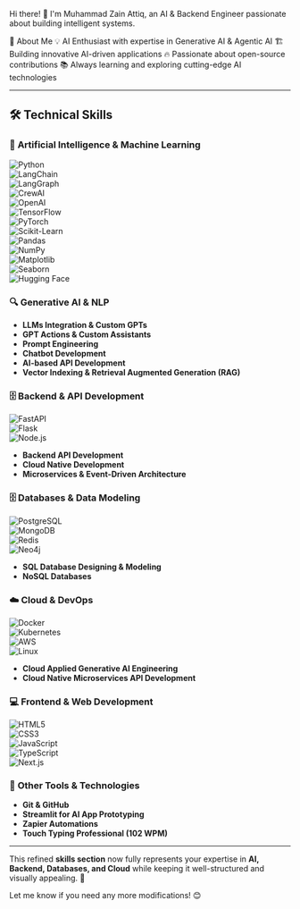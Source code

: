 Hi there! 👋
I'm Muhammad Zain Attiq, an AI & Backend Engineer passionate about building intelligent systems.

🚀 About Me
💡 AI Enthusiast with expertise in Generative AI & Agentic AI
🏗️ Building innovative AI-driven applications
🔥 Passionate about open-source contributions
📚 Always learning and exploring cutting-edge AI technologies

---

## 🛠️ Technical Skills  

### 🤖 **Artificial Intelligence & Machine Learning**  
![Python](https://img.shields.io/badge/Python-3776AB?style=for-the-badge&logo=python&logoColor=white)  
![LangChain](https://img.shields.io/badge/LangChain-0A192F?style=for-the-badge)  
![LangGraph](https://img.shields.io/badge/LangGraph-1E88E5?style=for-the-badge)  
![CrewAI](https://img.shields.io/badge/CrewAI-FFAE33?style=for-the-badge)  
![OpenAI](https://img.shields.io/badge/OpenAI-412991?style=for-the-badge&logo=openai&logoColor=white)  
![TensorFlow](https://img.shields.io/badge/TensorFlow-FF6F00?style=for-the-badge&logo=tensorflow&logoColor=white)  
![PyTorch](https://img.shields.io/badge/PyTorch-EE4C2C?style=for-the-badge&logo=pytorch&logoColor=white)  
![Scikit-Learn](https://img.shields.io/badge/Scikit%20Learn-F7931E?style=for-the-badge&logo=scikitlearn&logoColor=white)  
![Pandas](https://img.shields.io/badge/Pandas-150458?style=for-the-badge&logo=pandas&logoColor=white)  
![NumPy](https://img.shields.io/badge/NumPy-013243?style=for-the-badge&logo=numpy&logoColor=white)  
![Matplotlib](https://img.shields.io/badge/Matplotlib-11557C?style=for-the-badge)  
![Seaborn](https://img.shields.io/badge/Seaborn-1F77B4?style=for-the-badge)  
![Hugging Face](https://img.shields.io/badge/Hugging%20Face-FFAE33?style=for-the-badge&logo=huggingface&logoColor=white)  

### 🔍 **Generative AI & NLP**  
- **LLMs Integration & Custom GPTs**  
- **GPT Actions & Custom Assistants**  
- **Prompt Engineering**  
- **Chatbot Development**  
- **AI-based API Development**  
- **Vector Indexing & Retrieval Augmented Generation (RAG)**  

### 🗄️ **Backend & API Development**  
![FastAPI](https://img.shields.io/badge/FastAPI-009688?style=for-the-badge&logo=fastapi&logoColor=white)  
![Flask](https://img.shields.io/badge/Flask-000000?style=for-the-badge&logo=flask&logoColor=white)  
![Node.js](https://img.shields.io/badge/Node.js-43853D?style=for-the-badge&logo=node.js&logoColor=white)  
- **Backend API Development**  
- **Cloud Native Development**  
- **Microservices & Event-Driven Architecture**  

### 🗄️ **Databases & Data Modeling**  
![PostgreSQL](https://img.shields.io/badge/PostgreSQL-336791?style=for-the-badge&logo=postgresql&logoColor=white)  
![MongoDB](https://img.shields.io/badge/MongoDB-47A248?style=for-the-badge&logo=mongodb&logoColor=white)  
![Redis](https://img.shields.io/badge/Redis-DC382D?style=for-the-badge&logo=redis&logoColor=white)  
![Neo4j](https://img.shields.io/badge/Neo4j-008CC1?style=for-the-badge&logo=neo4j&logoColor=white)  
- **SQL Database Designing & Modeling**  
- **NoSQL Databases**  

### ☁️ **Cloud & DevOps**  
![Docker](https://img.shields.io/badge/Docker-2496ED?style=for-the-badge&logo=docker&logoColor=white)  
![Kubernetes](https://img.shields.io/badge/Kubernetes-326CE5?style=for-the-badge&logo=kubernetes&logoColor=white)  
![AWS](https://img.shields.io/badge/AWS-232F3E?style=for-the-badge&logo=amazon-aws&logoColor=white)  
![Linux](https://img.shields.io/badge/Linux-FCC624?style=for-the-badge&logo=linux&logoColor=black)  
- **Cloud Applied Generative AI Engineering**  
- **Cloud Native Microservices API Development**  

### 💻 **Frontend & Web Development**  
![HTML5](https://img.shields.io/badge/HTML5-E34F26?style=for-the-badge&logo=html5&logoColor=white)  
![CSS3](https://img.shields.io/badge/CSS3-1572B6?style=for-the-badge&logo=css3&logoColor=white)  
![JavaScript](https://img.shields.io/badge/JavaScript-F7DF1E?style=for-the-badge&logo=javascript&logoColor=black)  
![TypeScript](https://img.shields.io/badge/TypeScript-3178C6?style=for-the-badge&logo=typescript&logoColor=white)  
![Next.js](https://img.shields.io/badge/Next.js-000000?style=for-the-badge&logo=next.js&logoColor=white)  

### 🔧 **Other Tools & Technologies**  
- **Git & GitHub**  
- **Streamlit for AI App Prototyping**  
- **Zapier Automations**  
- **Touch Typing Professional (102 WPM)**  

---

This refined **skills section** now fully represents your expertise in **AI, Backend, Databases, and Cloud** while keeping it well-structured and visually appealing. 🚀  

Let me know if you need any more modifications! 😊
